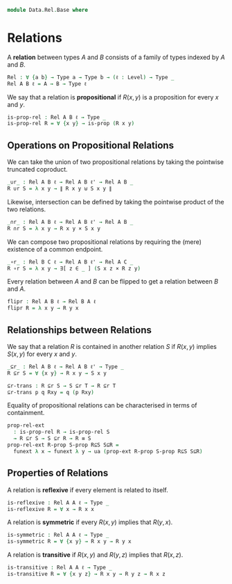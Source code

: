 <!--
```agda
open import 1Lab.Prelude
open import Data.Sum
```
-->

```agda
module Data.Rel.Base where
```

# Relations

A **relation** between types $A$ and $B$ consists of a family of types
indexed by $A$ and $B$.

```agda
Rel : ∀ {a b} → Type a → Type b → (ℓ : Level) → Type _
Rel A B ℓ = A → B → Type ℓ
```

<!--
```agda
private variable
  ℓ ℓ' : Level
  A B C : Type ℓ
  R S T : Rel A B ℓ
```
-->

We say that a relation is **propositional** if $R(x,y)$ is a proposition
for every $x$ and $y$.

```agda
is-prop-rel : Rel A B ℓ → Type _
is-prop-rel R = ∀ {x y} → is-prop (R x y)
```

## Operations on Propositional Relations

We can take the union of two propositional relations by taking the
pointwise truncated
coproduct.

```agda
_∪r_ : Rel A B ℓ → Rel A B ℓ' → Rel A B _
R ∪r S = λ x y → ∥ R x y ⊎ S x y ∥
```

Likewise, intersection can be defined by taking the pointwise product
of the two relations.

```agda
_∩r_ : Rel A B ℓ → Rel A B ℓ' → Rel A B _
R ∩r S = λ x y → R x y × S x y
```

We can compose two propositional relations by requiring the (mere)
existence of a common endpoint.

```agda
_∘r_ : Rel B C ℓ → Rel A B ℓ' → Rel A C _
R ∘r S = λ x y → ∃[ z ∈ _ ] (S x z × R z y)
```

Every relation between $A$ and $B$ can be flipped to get a relation
between $B$ and $A$.

```agda
flipr : Rel A B ℓ → Rel B A ℓ
flipr R = λ x y → R y x
```

## Relationships between Relations

We say that a relation $R$ is contained in another relation $S$
if $R(x,y)$ implies $S(x,y)$ for every $x$ and $y$.

```agda
_⊆r_ : Rel A B ℓ → Rel A B ℓ' → Type _
R ⊆r S = ∀ {x y} → R x y → S x y
```

```agda
⊆r-trans : R ⊆r S → S ⊆r T → R ⊆r T 
⊆r-trans p q Rxy = q (p Rxy)
```


Equality of propositional relations can be characterised in terms
of containment.

```agda
prop-rel-ext
  : is-prop-rel R → is-prop-rel S
  → R ⊆r S → S ⊆r R → R ≡ S
prop-rel-ext R-prop S-prop R⊆S S⊆R =
  funext λ x → funext λ y → ua (prop-ext R-prop S-prop R⊆S S⊆R)
```

## Properties of Relations

A relation is **reflexive** if every element is related to itself.

```agda
is-reflexive : Rel A A ℓ → Type _
is-reflexive R = ∀ x → R x x
```

A relation is **symmetric** if every $R(x,y)$ implies that $R(y,x)$.

```agda
is-symmetric : Rel A A ℓ → Type _
is-symmetric R = ∀ {x y} → R x y → R y x
```

A relation is **transitive** if $R(x,y)$ and $R(y,z)$ implies that
$R(x,z)$.

```agda
is-transitive : Rel A A ℓ → Type _
is-transitive R = ∀ {x y z} → R x y → R y z → R x z
```
